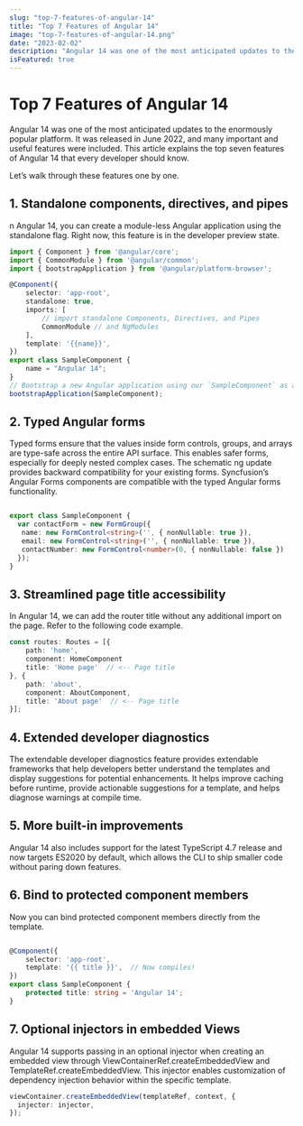 ```yaml
---
slug: "top-7-features-of-angular-14"
title: "Top 7 Features of Angular 14"
image: "top-7-features-of-angular-14.png"
date: "2023-02-02"
description: "Angular 14 was one of the most anticipated updates to the enormously popular platform."
isFeatured: true
---
```


# Top 7 Features of Angular 14

Angular 14 was one of the most anticipated updates to the enormously popular platform. It was released in June 2022, and many important and useful features were included. This article explains the top seven features of Angular 14 that every developer should know.

Let’s walk through these features one by one.

## 1. Standalone components, directives, and pipes

n Angular 14, you can create a module-less Angular application using the standalone flag. Right now, this feature is in the developer preview state.

```ts
import { Component } from '@angular/core';
import { CommonModule } from '@angular/common';
import { bootstrapApplication } from '@angular/platform-browser';

@Component({
    selector: 'app-root',
    standalone: true,
    imports: [
        // import standalone Components, Directives, and Pipes
        CommonModule // and NgModules
    ],
    template: '{{name}}',
})
export class SampleComponent {
    name = "Angular 14";
}
// Bootstrap a new Angular application using our `SampleComponent` as a root component.
bootstrapApplication(SampleComponent);

```

## 2. Typed Angular forms

Typed forms ensure that the values inside form controls, groups, and arrays are type-safe across the entire API surface. This enables safer forms, especially for deeply nested complex cases. The schematic ng update provides backward compatibility for your existing forms. Syncfusion’s Angular Forms components are compatible with the typed Angular forms functionality.

```ts

export class SampleComponent {
  var contactForm = new FormGroup({
   name: new FormControl<string>('', { nonNullable: true }),
   email: new FormControl<string>('', { nonNullable: true }),
   contactNumber: new FormControl<number>(0, { nonNullable: false })
  });
}

```

## 3. Streamlined page title accessibility

In Angular 14, we can add the router title without any additional import on the page. Refer to the following code example.

```ts
const routes: Routes = [{
    path: 'home',
    component: HomeComponent
    title: 'Home page'  // <-- Page title
}, {
    path: 'about',
    component: AboutComponent,
    title: 'About page'  // <-- Page title
}];

```

## 4. Extended developer diagnostics

The extendable developer diagnostics feature provides extendable frameworks that help developers better understand the templates and display suggestions for potential enhancements. It helps improve caching before runtime, provide actionable suggestions for a template, and helps diagnose warnings at compile time.

## 5. More built-in improvements

Angular 14 also includes support for the latest TypeScript 4.7 release and now targets ES2020 by default, which allows the CLI to ship smaller code without paring down features.

## 6. Bind to protected component members

Now you can bind protected component members directly from the template.

```ts

@Component({
    selector: 'app-root',
    template: '{{ title }}',  // Now compiles!
})
export class SampleComponent {
    protected title: string = 'Angular 14';
}

```

## 7. Optional injectors in embedded Views

Angular 14 supports passing in an optional injector when creating an embedded view through ViewContainerRef.createEmbeddedView and TemplateRef.createEmbeddedView. This injector enables customization of dependency injection behavior within the specific template.

```ts
viewContainer.createEmbeddedView(templateRef, context, {
  injector: injector,
});
```
